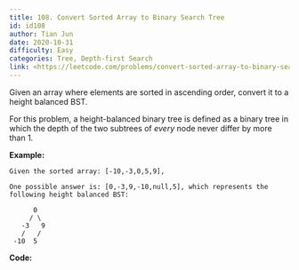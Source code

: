 ```yaml
---
title: 108. Convert Sorted Array to Binary Search Tree
id: id108
author: Tian Jun
date: 2020-10-31
difficulty: Easy
categories: Tree, Depth-first Search
link: <https://leetcode.com/problems/convert-sorted-array-to-binary-search-tree/description/>
---
```


Given an array where elements are sorted in ascending order, convert it to a
height balanced BST.

For this problem, a height-balanced binary tree is defined as a binary tree in
which the depth of the two subtrees of _every_ node never differ by more than
1.

**Example:**
            Given the sorted array: [-10,-3,0,5,9],        One possible answer is: [0,-3,9,-10,null,5], which represents the following height balanced BST:              0         / \       -3   9       /   /     -10  5    


**Code:**
